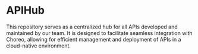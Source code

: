 # APIHub
This repository serves as a centralized hub for all APIs developed and maintained by our team. It is designed to facilitate seamless integration with Choreo, allowing for efficient management and deployment of APIs in a cloud-native environment.
